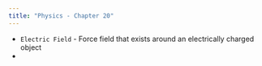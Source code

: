 ```yaml
---
title: "Physics - Chapter 20"
---
```


- `Electric Field` - Force field that exists around an electrically charged object
- 
